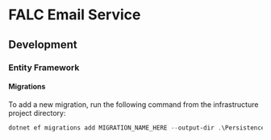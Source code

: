 # FALC Email Service #

## Development ##

### Entity Framework ###

#### Migrations ####

To add a new migration, run the following command from the infrastructure project directory:

```powershell
dotnet ef migrations add MIGRATION_NAME_HERE --output-dir .\Persistence\EntityFramework\Migrations\
```